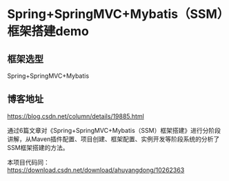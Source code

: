 # Spring+SpringMVC+Mybatis（SSM）框架搭建demo
## 框架选型
Spring+SpringMVC+Mybatis
## 博客地址
https://blog.csdn.net/column/details/19885.html

通过6篇文章对《Spring+SpringMVC+Mybatis（SSM）框架搭建》进行分阶段讲解，从Maven插件配置、项目创建、框架配置、实例开发等阶段系统的分析了SSM框架搭建的方法。

本项目代码同：https://download.csdn.net/download/ahuyangdong/10262363

